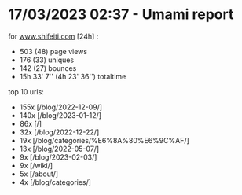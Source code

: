 # 17/03/2023 02:37 - Umami report
for www.shifeiti.com [24h] :

 - 503 (48) page views
 - 176 (33) uniques
 - 142 (27) bounces
 - 15h 33' 7'' (4h 23' 36'') totaltime


top 10 urls:
 - 155x [/blog/2022-12-09/]
 - 140x [/blog/2023-01-12/]
 - 86x [/]
 - 32x [/blog/2022-12-22/]
 - 19x [/blog/categories/%E6%8A%80%E6%9C%AF/]
 - 13x [/blog/2022-05-07/]
 - 9x [/blog/2023-02-03/]
 - 9x [/wiki/]
 - 5x [/about/]
 - 4x [/blog/categories/]


